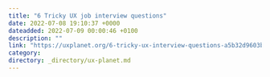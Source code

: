 ```yaml
---
title: "6 Tricky UX job interview questions"
date: 2022-07-08 19:10:37 +0000
dateadded: 2022-07-09 00:00:46 +0100
description: ""
link: "https://uxplanet.org/6-tricky-ux-interview-questions-a5b32d9603b?source=rss----819cc2aaeee0---4"
category:
directory: _directory/ux-planet.md
---
```

